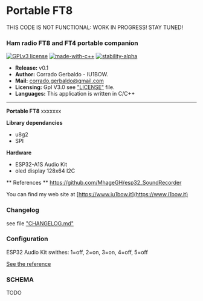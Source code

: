 Portable FT8
===

THIS CODE IS NOT FUNCTIONAL: WORK IN PROGRESS! STAY TUNED!

### Ham radio FT8 and FT4 portable companion
[![GPLv3 license](https://img.shields.io/badge/License-GPLv3-blue.svg)](http://perso.crans.org/besson/LICENSE.html)
[![made-with-c++](https://img.shields.io/badge/C++-Solutions-blue.svg?style=flat&logo=c++)](https://img.shields.io/badge/C++-Solutions-blue.svg?style=flat&logo=c++)
[![stability-alpha](https://img.shields.io/badge/stability-alpha-f4d03f.svg)](https://github.com/mkenney/software-guides/blob/master/STABILITY-BADGES.md#alpha)


- **Release:** v0.1
- **Author:** Corrado Gerbaldo - IU1BOW.
- **Mail:** <corrado.gerbaldo@gmail.com>
- **Licensing:** Gpl V3.0 see ["LICENSE"](LICENSE) file.
- **Languages:** This application is written in C/C++
___
**Portable FT8** xxxxxxx


**Library dependancies** 
- u8g2
- SPI

**Hardware** 
- ESP32-A1S Audio Kit
- oled display 128x64 I2C


** References **
https://github.com/MhageGH/esp32_SoundRecorder


You can find my web site at [https://www.iu1bow.it](https://www.i1bow.it)

### Changelog
see file ["CHANGELOG.md"](docs/CHANGELOG.md)


### Configuration

ESP32 Audio Kit swithes: 
1=off, 2=on, 3=on, 4=off, 5=off

[See the reference](https://www.pschatzmann.ch/home/2021/12/06/the-ai-thinker-audio-kit-experience-or-nothing-is-right/)




### SCHEMA            
TODO


